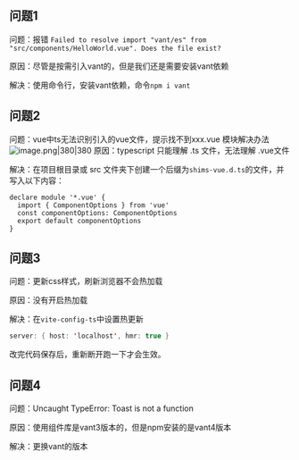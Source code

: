 

## 问题1

问题：报错 `Failed to resolve import "vant/es" from "src/components/HelloWorld.vue". Does the file exist?`

原因：尽管是按需引入vant的，但是我们还是需要安装vant依赖

解决：使用命令行，安装vant依赖，命令`npm i vant`

## 问题2

问题：vue中ts无法识别引入的vue文件，提示找不到xxx.vue 模块解决办法![image.png|380|380](https://my-obsidian-image.oss-cn-guangzhou.aliyuncs.com/2024/04/67f94dd57bccf8d64d839428b2e345e0.png)
原因：typescript 只能理解 .ts 文件，无法理解 .vue文件

解决：在项目根目录或 src 文件夹下创建一个后缀为`shims-vue.d.ts`的文件，并写入以下内容：

```text
declare module '*.vue' {
  import { ComponentOptions } from 'vue'
  const componentOptions: ComponentOptions
  export default componentOptions
}
```

## 问题3

问题：更新css样式，刷新浏览器不会热加载

原因：没有开启热加载

解决：在`vite-config-ts`中设置热更新
```java
server: { host: 'localhost', hmr: true }
```

改完代码保存后，重新断开跑一下才会生效。


## 问题4

问题：Uncaught TypeError: Toast is not a function

原因：使用组件库是vant3版本的，但是npm安装的是vant4版本

解决：更换vant的版本
